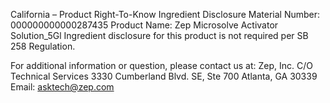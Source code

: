  
 
 
California – Product Right-To-Know Ingredient Disclosure 
Material Number: 000000000000287435 
Product Name: Zep Microsolve Activator Solution_5Gl 
Ingredient disclosure for this product is not required per SB 258 Regulation. 
 
For additional information or question, please contact us at: 
Zep, Inc. 
C/O Technical Services 
3330 Cumberland Blvd. SE, Ste 700 
Atlanta, GA 30339 
Email: asktech@zep.com 
 
 
 
 
